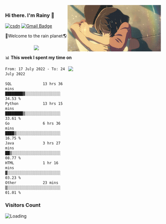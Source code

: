 <img  align='right' height="150" src="https://github.com/LikeRainDay/LikeRainDay/blob/master/pic/img_rain_1.gif?raw=true">



### Hi there. I'm Rainy :lemon:

[![csdn](https://img.shields.io/badge/-csdn-c14438?style=flat-square&logo=c&logoColor=white)](https://blog.csdn.net/qq_15807167)
[![Gmail Badge](https://img.shields.io/badge/-gmail-c14438?style=flat-square&logo=Gmail&logoColor=white&link=mailto:houshuai0816@gmail.com)](mailto:houshuai0816@gmail.com)

🚀Welcome to the rain planet🌎

<center>
<img align='center'  src="https://source.unsplash.com/random/1200x600">
</center>

📊 **This week I spent my time on**

<img align='right'   width="300" src="https://github-readme-stats.vercel.app/api?username=LikeRainDay&show_icons=true&title_color=fff&icon_color=79ff97&text_color=9f9f9f&bg_color=151515">

<!--START_SECTION:waka-->

```text
From: 17 July 2022 - To: 24 July 2022

SQL              13 hrs 36 mins  ████████▓░░░░░░░░░░░░░░░░   34.53 %
Python           13 hrs 15 mins  ████████▒░░░░░░░░░░░░░░░░   33.61 %
Go               6 hrs 36 mins   ████▒░░░░░░░░░░░░░░░░░░░░   16.75 %
Java             3 hrs 27 mins   ██▒░░░░░░░░░░░░░░░░░░░░░░   08.77 %
HTML             1 hr 16 mins    ▓░░░░░░░░░░░░░░░░░░░░░░░░   03.23 %
Other            23 mins         ▒░░░░░░░░░░░░░░░░░░░░░░░░   01.01 %
```

<!--END_SECTION:waka-->

### Visitors Count
<img align="left" src = "https://profile-counter.glitch.me/LikeRainDay/count.svg" alt ="Loading">
